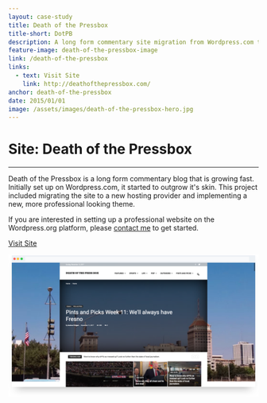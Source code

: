 ```yaml
---
layout: case-study
title: Death of the Pressbox
title-short: DotPB
description: A long form commentary site migration from Wordpress.com to Wordpress.org. Project included migrating site to a new hosting provider and premium theme customization.
feature-image: death-of-the-pressbox-image
link: /death-of-the-pressbox
links:
  - text: Visit Site
    link: http://deathofthepressbox.com/
anchor: death-of-the-pressbox
date: 2015/01/01
image: /assets/images/death-of-the-pressbox-hero.jpg
---
```


# Site: Death of the Pressbox
---

Death of the Pressbox is a long form commentary blog that is growing fast. Initially set up on Wordpress.com, it  started to outgrow it's skin. This project included migrating the site to a new hosting provider and implementing a new, more professional looking theme.

If you are interested in setting up a professional website on the Wordpress.org platform, please [contact me](/index#contact) to get started.
<div class="case-button">
  <a href="http://deathofthepressbox.com/" target="_blank">
    <div class="learn-button">Visit Site</div>
  </a>
</div>

!["Death of the Pressbox Hero"](/assets/images/death-of-the-pressbox-hero.png)
